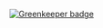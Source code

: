 

[![Greenkeeper badge](https://badges.greenkeeper.io/noyobo/learning-nightwatch.svg)](https://greenkeeper.io/)